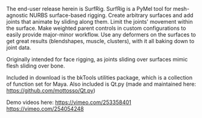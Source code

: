 The end-user release herein is SurfRig. SurfRig is a PyMel tool for mesh-agnostic NURBS surface-based rigging. Create arbitrary surfaces and add joints that animate by sliding along them. Limit the joints' movement within the surface. Make weighted parent controls in custom configurations to easily provide major-minor workflow. Use any deformers on the surfaces to get great results (blendshapes, muscle, clusters), with it all baking down to joint data.

Originally intended for face rigging, as joints sliding over surfaces mimic flesh sliding over bone.

Included in download is the bkTools utilities package, which is a collection of function set for Maya.
Also included is Qt.py (made and maintained here: https://github.com/mottosso/Qt.py)

Demo videos here:
https://vimeo.com/253358401
https://vimeo.com/254054248
